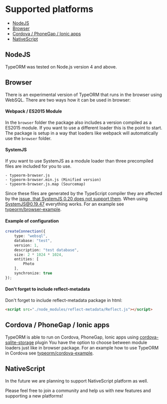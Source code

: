 # Supported platforms

* [NodeJS](#nodejs)
* [Browser](#browser)
* [Cordova / PhoneGap / Ionic apps](#cordova-phonegap-ionic-apps)
* [NativeScript](#nativescript)

## NodeJS

TypeORM was tested on Node.js version 4 and above. 

## Browser

There is an experimental version of TypeORM that runs in the browser using WebSQL.
There are two ways how it can be used in browser:

#### Webpack / ES2015 Module
In the `browser` folder the package also includes a version compiled as a ES2015 module. If you want to use a different loader this is the point to start. The package is setup in a way that loaders like webpack will automatically use the `browser` folder.

#### SystemJS

If you want to use SystemJS as a module loader than three precompiled files are included for you to use.

```
- typeorm-browser.js
- typeorm-browser.min.js (Minified version)
- typeorm-browser.js.map (Sourcemap)
```

Since these files are generated by the TypeScript compiler they are affected by the [issue, that SystemJS 0.20 does not support them](https://github.com/systemjs/systemjs/issues/1587). When using SystemJS@0.19.47 everything works.
For an example see [typeorm/browser-example](https://github.com/typeorm/browser-example).

#### Example of configuration

```typescript
createConnection({
    type: "websql",
    database: "test",
    version: 1,
    description: "test database",
    size: 2 * 1024 * 1024,
    entities: [
        Photo
    ],
    synchronize: true
});
```

#### Don't forget to include reflect-metadata

Don't forget to include reflect-metadata package in html:

```html
<script src="./node_modules/reflect-metadata/Reflect.js"></script>
```

## Cordova / PhoneGap / Ionic apps

TypeORM is able to run on Cordova, PhoneGap, Ionic apps using 
[cordova-sqlite-storage](https://github.com/litehelpers/Cordova-sqlite-storage) plugin
You have the option to choose between module loaders just like in browser package. 
For an example how to use TypeORM in Cordova see [typeorm/cordova-example](https://github.com/typeorm/cordova-example).

## NativeScript

In the future we are planning to support NativeScript platform as well.

Please feel free to join a community and help us with new features and supporting a new platforms!